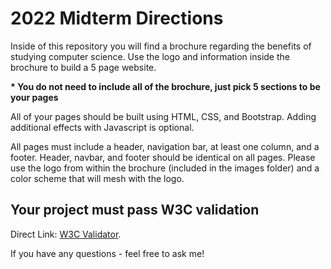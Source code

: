 # 2022 Midterm Directions
Inside of this repository you will find a brochure regarding the benefits of studying computer science.
Use the logo and information inside the brochure to build a 5 page website.

__* You do not need to include all of the brochure, just pick 5 sections to be your pages__

All of your pages should be built using HTML, CSS, and Bootstrap.  Adding additional effects with Javascript is optional.

All pages must include a header, navigation bar, at least one column, and a footer.
Header, navbar, and footer should be identical on all pages.
Please use the logo from within the brochure (included in the images folder) and a color scheme that will mesh with the logo.

## Your project must pass W3C validation
Direct Link: [W3C Validator](https://jigsaw.w3.org/css-validator/validator.html.en#validate_by_upload).

If you have any questions - feel free to ask me!